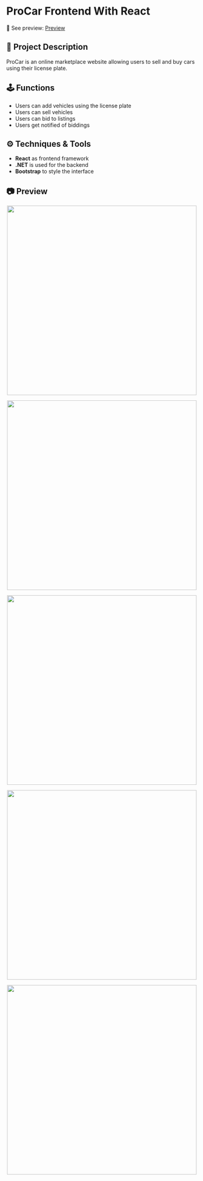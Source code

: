 # ProCar Frontend With React
:link: See preview: [Preview](#camera-preview)

## :brain: Project Description
ProCar is an online marketplace website allowing users to sell and buy cars using their license plate.

## :joystick: Functions
- Users can add vehicles using the license plate
- Users can sell vehicles
- Users can bid to listings
- Users get notified of biddings

## :gear: Techniques & Tools
- **React** as frontend framework
- **.NET** is used for the backend
- **Bootstrap** to style the interface

## :camera: Preview
<p align="center">
  <img width="500" src="https://github.com/user-attachments/assets/472200c8-0263-4ffd-a83b-e9f396b5aed8">
</p>
<p align="center">
  <img width="500" src="https://github.com/user-attachments/assets/efe9817b-2f36-4f51-82c3-1895a77e8718">
</p>
<p align="center">
  <img width="500" src="https://github.com/user-attachments/assets/af72fbe0-c24f-4e8a-a728-c3af4a90847b">
</p>
<p align="center">
  <img width="500" src="https://github.com/user-attachments/assets/9b2870b2-132c-4d5f-81c1-bc12cb290478">
</p>
<p align="center">
  <img width="500" src="https://github.com/user-attachments/assets/bf1a6a82-a687-44ef-aded-6778eb6faaa3">
</p>
